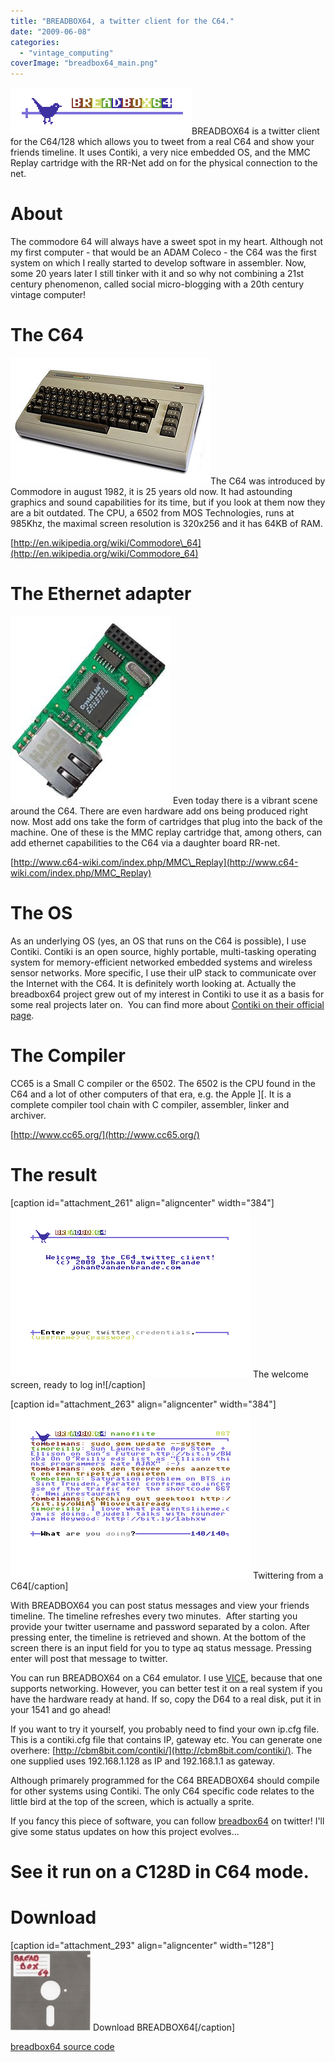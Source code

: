 ```yaml
---
title: "BREADBOX64, a twitter client for the C64."
date: "2009-06-08"
categories: 
  - "vintage_computing"
coverImage: "breadbox64_main.png"
---
```


![breadbox64_logo](images/breadbox64_logo.png "breadbox64_logo")BREADBOX64 is a twitter client for the C64/128 which allows you to tweet from a real C64 and show your friends timeline. It uses Contiki, a very nice embedded OS, and the MMC Replay cartridge with the RR-Net add on for the physical connection to the net. 

# About

The commodore 64 will always have a sweet spot in my heart. Although not my first computer - that would be an ADAM Coleco - the C64 was the first system on which I really started to develop software in assembler. Now, some 20 years later I still tinker with it and so why not combining a 21st century phenomenon, called social micro-blogging with a 20th century vintage computer!

# The C64

[![320px-commodore64](images/320px-commodore64.jpg)](https://vandenbran.de/2009/06/09/breadbox64-a-twitter-client-for-the-c64/320px-commodore64/)The C64 was introduced by Commodore in august 1982, it is 25 years old now. It had astounding graphics and sound capabilities for its time, but if you look at them now they are a bit outdated. The CPU, a 6502 from MOS Technologies, runs at 985Khz, the maximal screen resolution is 320x256 and it has 64KB of RAM.

[http://en.wikipedia.org/wiki/Commodore\_64](http://en.wikipedia.org/wiki/Commodore_64)

# The Ethernet adapter

![rrnet](images/rrnet.jpg "rrnet") Even today there is a vibrant scene around the C64. There are even hardware add ons being produced right now. Most add ons take the form of cartridges that plug into the back of the machine. One of these is the MMC replay cartridge that, among others, can add ethernet capabilities to the C64 via a daughter board RR-net.

[http://www.c64-wiki.com/index.php/MMC\_Replay](http://www.c64-wiki.com/index.php/MMC_Replay)

# The OS

As an underlying OS (yes, an OS that runs on the C64 is possible), I use Contiki. Contiki is an open source, highly portable, multi-tasking operating system for memory-efficient networked embedded systems and wireless sensor networks. More specific, I use their uIP stack to communicate over the Internet with the C64. It is definitely worth looking at. Actually the breadbox64 project grew out of my interest in Contiki to use it as a basis for some real projects later on.  You can find more about [Contiki on their official page](http://www.contiki-os.org/).

# The Compiler

CC65 is a Small C compiler or the 6502. The 6502 is the CPU found in the C64 and a lot of other computers of that era, e.g. the Apple \]\[. It is a complete compiler tool chain with C compiler, assembler, linker and archiver.

[http://www.cc65.org/](http://www.cc65.org/)

# The result

\[caption id="attachment\_261" align="aligncenter" width="384"\]![breadbox64_welcome](images/breadbox64_welcome.png "breadbox64_welcome") The welcome screen, ready to log in!\[/caption\]

\[caption id="attachment\_263" align="aligncenter" width="384"\]![breadbox64_main](images/breadbox64_main.png "breadbox64_main") Twittering from a C64\[/caption\]

With BREADBOX64 you can post status messages and view your friends timeline. The timeline refreshes every two minutes.  After starting you provide your twitter username and password separated by a colon. After pressing enter, the timeline is retrieved and shown. At the bottom of the screen there is an input field for you to type aq status message. Pressing enter will post that message to twitter.

You can run BREADBOX64 on a C64 emulator. I use [VICE](http://www.viceteam.org/), because that one supports networking. However, you can better test it on a real system if you have the hardware ready at hand. If so, copy the D64 to a real disk, put it in your 1541 and go ahead!

If you want to try it yourself, you probably need to find your own ip.cfg file. This is a contiki.cfg file that contains IP, gateway etc. You can generate one overhere: [http://cbm8bit.com/contiki/](http://cbm8bit.com/contiki/). The one supplied uses 192.168.1.128 as IP and 192.168.1.1 as gateway.

Although primarely programmed for the C64 BREADBOX64 should compile for other systems using Contiki. The only C64 specific code relates to the little bird at the top of the screen, which is actually a sprite.

If you fancy this piece of software, you can follow [breadbox64](http://twitter.com/breadbox64) on twitter! I'll give some status updates on how this project evolves...

# See it run on a C128D in C64 mode.

# Download

\[caption id="attachment\_293" align="aligncenter" width="128"\][![Download BREADBOX64](images/bb64.jpg "BREADBOX64 disk image")](https://dl.dropboxusercontent.com/u/24183/retro/c64/breadbox64.d64) Download BREADBOX64\[/caption\]

[breadbox64 source code](http://www.vandenbrande.com/wp/wp-content/uploads/2009/06/breadbox64_src.tgz)
